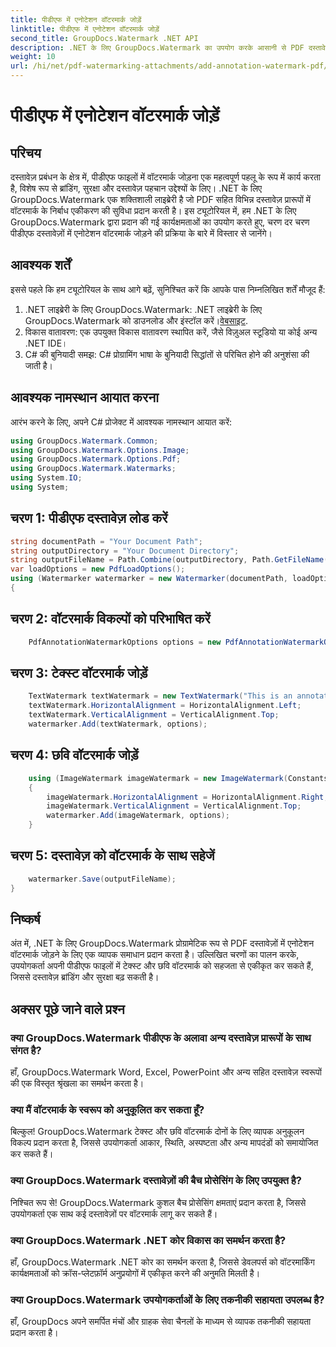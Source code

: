 ```yaml
---
title: पीडीएफ में एनोटेशन वॉटरमार्क जोड़ें
linktitle: पीडीएफ में एनोटेशन वॉटरमार्क जोड़ें
second_title: GroupDocs.Watermark .NET API
description: .NET के लिए GroupDocs.Watermark का उपयोग करके आसानी से PDF दस्तावेज़ों में एनोटेशन वॉटरमार्क जोड़ने का तरीका जानें। आसानी से दस्तावेज़ ब्रांडिंग और सुरक्षा बढ़ाएँ।
weight: 10
url: /hi/net/pdf-watermarking-attachments/add-annotation-watermark-pdf/
---
```


# पीडीएफ में एनोटेशन वॉटरमार्क जोड़ें

## परिचय
दस्तावेज़ प्रबंधन के क्षेत्र में, पीडीएफ फाइलों में वॉटरमार्क जोड़ना एक महत्वपूर्ण पहलू के रूप में कार्य करता है, विशेष रूप से ब्रांडिंग, सुरक्षा और दस्तावेज़ पहचान उद्देश्यों के लिए। .NET के लिए GroupDocs.Watermark एक शक्तिशाली लाइब्रेरी है जो PDF सहित विभिन्न दस्तावेज़ प्रारूपों में वॉटरमार्क के निर्बाध एकीकरण की सुविधा प्रदान करती है। इस ट्यूटोरियल में, हम .NET के लिए GroupDocs.Watermark द्वारा प्रदान की गई कार्यक्षमताओं का उपयोग करते हुए, चरण दर चरण पीडीएफ दस्तावेज़ों में एनोटेशन वॉटरमार्क जोड़ने की प्रक्रिया के बारे में विस्तार से जानेंगे।
## आवश्यक शर्तें
इससे पहले कि हम ट्यूटोरियल के साथ आगे बढ़ें, सुनिश्चित करें कि आपके पास निम्नलिखित शर्तें मौजूद हैं:
1.  .NET लाइब्रेरी के लिए GroupDocs.Watermark: .NET लाइब्रेरी के लिए GroupDocs.Watermark को डाउनलोड और इंस्टॉल करें।[वेबसाइट](https://releases.groupdocs.com/Watermark/net/).
2. विकास वातावरण: एक उपयुक्त विकास वातावरण स्थापित करें, जैसे विज़ुअल स्टूडियो या कोई अन्य .NET IDE।
3. C# की बुनियादी समझ: C# प्रोग्रामिंग भाषा के बुनियादी सिद्धांतों से परिचित होने की अनुशंसा की जाती है।

## आवश्यक नामस्थान आयात करना
आरंभ करने के लिए, अपने C# प्रोजेक्ट में आवश्यक नामस्थान आयात करें:
```csharp
using GroupDocs.Watermark.Common;
using GroupDocs.Watermark.Options.Image;
using GroupDocs.Watermark.Options.Pdf;
using GroupDocs.Watermark.Watermarks;
using System.IO;
using System;
```
## चरण 1: पीडीएफ दस्तावेज़ लोड करें
```csharp
string documentPath = "Your Document Path";
string outputDirectory = "Your Document Directory";
string outputFileName = Path.Combine(outputDirectory, Path.GetFileName(documentPath));
var loadOptions = new PdfLoadOptions();
using (Watermarker watermarker = new Watermarker(documentPath, loadOptions))
{
```
## चरण 2: वॉटरमार्क विकल्पों को परिभाषित करें
```csharp
	PdfAnnotationWatermarkOptions options = new PdfAnnotationWatermarkOptions();
```
## चरण 3: टेक्स्ट वॉटरमार्क जोड़ें
```csharp
	TextWatermark textWatermark = new TextWatermark("This is an annotation watermark", new Font("Arial", 8));
	textWatermark.HorizontalAlignment = HorizontalAlignment.Left;
	textWatermark.VerticalAlignment = VerticalAlignment.Top;
	watermarker.Add(textWatermark, options);
```
## चरण 4: छवि वॉटरमार्क जोड़ें
```csharp
	using (ImageWatermark imageWatermark = new ImageWatermark(Constants.ProtectJpg))
	{
		imageWatermark.HorizontalAlignment = HorizontalAlignment.Right;
		imageWatermark.VerticalAlignment = VerticalAlignment.Top;
		watermarker.Add(imageWatermark, options);
	}
```
## चरण 5: दस्तावेज़ को वॉटरमार्क के साथ सहेजें
```csharp
	watermarker.Save(outputFileName);
}
```

## निष्कर्ष
अंत में, .NET के लिए GroupDocs.Watermark प्रोग्रामेटिक रूप से PDF दस्तावेज़ों में एनोटेशन वॉटरमार्क जोड़ने के लिए एक व्यापक समाधान प्रदान करता है। उल्लिखित चरणों का पालन करके, उपयोगकर्ता अपनी पीडीएफ फाइलों में टेक्स्ट और छवि वॉटरमार्क को सहजता से एकीकृत कर सकते हैं, जिससे दस्तावेज़ ब्रांडिंग और सुरक्षा बढ़ सकती है।
## अक्सर पूछे जाने वाले प्रश्न
### क्या GroupDocs.Watermark पीडीएफ के अलावा अन्य दस्तावेज़ प्रारूपों के साथ संगत है?
हाँ, GroupDocs.Watermark Word, Excel, PowerPoint और अन्य सहित दस्तावेज़ स्वरूपों की एक विस्तृत श्रृंखला का समर्थन करता है।
### क्या मैं वॉटरमार्क के स्वरूप को अनुकूलित कर सकता हूँ?
बिल्कुल! GroupDocs.Watermark टेक्स्ट और छवि वॉटरमार्क दोनों के लिए व्यापक अनुकूलन विकल्प प्रदान करता है, जिससे उपयोगकर्ता आकार, स्थिति, अस्पष्टता और अन्य मापदंडों को समायोजित कर सकते हैं।
### क्या GroupDocs.Watermark दस्तावेज़ों की बैच प्रोसेसिंग के लिए उपयुक्त है?
निश्चित रूप से! GroupDocs.Watermark कुशल बैच प्रोसेसिंग क्षमताएं प्रदान करता है, जिससे उपयोगकर्ता एक साथ कई दस्तावेज़ों पर वॉटरमार्क लागू कर सकते हैं।
### क्या GroupDocs.Watermark .NET कोर विकास का समर्थन करता है?
हाँ, GroupDocs.Watermark .NET कोर का समर्थन करता है, जिससे डेवलपर्स को वॉटरमार्किंग कार्यक्षमताओं को क्रॉस-प्लेटफ़ॉर्म अनुप्रयोगों में एकीकृत करने की अनुमति मिलती है।
### क्या GroupDocs.Watermark उपयोगकर्ताओं के लिए तकनीकी सहायता उपलब्ध है?
हाँ, GroupDocs अपने समर्पित मंचों और ग्राहक सेवा चैनलों के माध्यम से व्यापक तकनीकी सहायता प्रदान करता है।